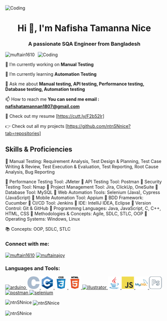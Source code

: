 <img align="center" alt="Coding"  width="1100" src="https://www.iscistech.in/image/software-testing-banner-iscistech-business-solution-india.jpg">

<h1 align="center">Hi 👋, I'm Nafisha Tamanna Nice</h1>
<h3 align="center">A passionate SQA Engineer from Bangladesh</h3>
<img align="right" alt="Coding" width="400" src="https://camo.githubusercontent.com/5ff9182d12e799168a3bb67b88df7388ae08ede3/68747470733a2f2f6d69726f2e6d656469756d2e636f6d2f6d61782f3837352f312a7164415731546a434e353768316c6275757a766368672e676966">




<p align="left"> <img src="https://komarev.com/ghpvc/?username=muftain1610&label=Profile%20views&color=0e75b6&style=flat" alt="muftain1610" /> </p>

🔭 I’m currently working on **Manual Testing**

🌱 I’m currently learning **Automation Testing**

💬 Ask me about **Manual testing, API testing, Performance testing, Database testing, Automation testing**

📫 How to reach me **You can send me email : nafishatamannan1807@gmail.com**

📄 Check out my resume [https://cutt.ly/F2b52Ir]

👉 Check out all my projects [https://github.com/ntnSNnice?tab=repositories]


<h2 align="left">Skills & Proficiencies</h2>
📘 Manual Testing: Requirement Analysis, Test Design & Planning, Test Case Writing & Review, Test Execution & Evaluation, Test Reporting, Root Cause Analysis, Bug Reporting

📗 Performance Testing Tool: JMeter
📗 API Testing Tool: Postman
📗 Security Testing Tool: Nmap
📗 Project Management Tool: Jira, ClickUp, OneSuite
📗 Database Tool: MySQL
📗 Web Automation Tools: Selenium (Java), Cypress (JavaScript)
📗 Mobile Automation Tool: Appium
📗 BDD Framework: Cucumber
📗 CI/CD Tool: Jenkins
📗 IDE: IntelliJ IDEA, Eclipse
📗 Version Control: Git & GitHub
📗 Programming Languages: Java, JavaScript, C, C++, HTML, CSS
📗 Methodologies & Concepts: Agile, SDLC, STLC, OOP
📗 Operating Systems: Windows, Linux

📚 Concepts: OOP, SDLC, STLC
<h3 align="left">Connect with me:</h3>
<p align="left">
<a href="https://linkedin.com/in/nafishatamannanice" target="blank"><img align="center" src="https://raw.githubusercontent.com/rahuldkjain/github-profile-readme-generator/master/src/images/icons/Social/linked-in-alt.svg" alt="muftain1610" height="30" width="40" /></a>
<a href="https://fb.com/nafishatamanna.nice" target="blank"><img align="center" src="https://raw.githubusercontent.com/rahuldkjain/github-profile-readme-generator/master/src/images/icons/Social/facebook.svg" alt="muftainajoy" height="30" width="40" /></a>
</p>

<h3 align="left">Languages and Tools:</h3>
<p align="left"> <a href="https://www.arduino.cc/" target="_blank" rel="noreferrer"> <img src="https://cdn.worldvectorlogo.com/logos/arduino-1.svg" alt="arduino" width="40" height="40"/> </a> <a href="https://www.cprogramming.com/" target="_blank" rel="noreferrer"> <img src="https://raw.githubusercontent.com/devicons/devicon/master/icons/c/c-original.svg" alt="c" width="40" height="40"/> </a> <a href="https://www.w3schools.com/cpp/" target="_blank" rel="noreferrer"> <img src="https://raw.githubusercontent.com/devicons/devicon/master/icons/cplusplus/cplusplus-original.svg" alt="cplusplus" width="40" height="40"/> </a> <a href="https://www.w3schools.com/css/" target="_blank" rel="noreferrer"> <img src="https://raw.githubusercontent.com/devicons/devicon/master/icons/css3/css3-original-wordmark.svg" alt="css3" width="40" height="40"/> </a> <a href="https://www.w3.org/html/" target="_blank" rel="noreferrer"> <img src="https://raw.githubusercontent.com/devicons/devicon/master/icons/html5/html5-original-wordmark.svg" alt="html5" width="40" height="40"/> </a> <a href="https://www.adobe.com/in/products/illustrator.html" target="_blank" rel="noreferrer"> <img src="https://www.vectorlogo.zone/logos/adobe_illustrator/adobe_illustrator-icon.svg" alt="illustrator" width="40" height="40"/> </a> <a href="https://www.java.com" target="_blank" rel="noreferrer"> <img src="https://raw.githubusercontent.com/devicons/devicon/master/icons/java/java-original.svg" alt="java" width="40" height="40"/> </a> <a href="https://developer.mozilla.org/en-US/docs/Web/JavaScript" target="_blank" rel="noreferrer"> <img src="https://raw.githubusercontent.com/devicons/devicon/master/icons/javascript/javascript-original.svg" alt="javascript" width="40" height="40"/> </a> <a href="https://www.mysql.com/" target="_blank" rel="noreferrer"> <img src="https://raw.githubusercontent.com/devicons/devicon/master/icons/mysql/mysql-original-wordmark.svg" alt="mysql" width="40" height="40"/> </a> <a href="https://www.photoshop.com/en" target="_blank" rel="noreferrer"> <img src="https://raw.githubusercontent.com/devicons/devicon/master/icons/photoshop/photoshop-line.svg" alt="photoshop" width="40" height="40"/> </a> <a href="https://postman.com" target="_blank" rel="noreferrer"> <img src="https://www.vectorlogo.zone/logos/getpostman/getpostman-icon.svg" alt="postman" width="40" height="40"/> </a> <a href="https://www.selenium.dev" target="_blank" rel="noreferrer"> <img src="https://raw.githubusercontent.com/detain/svg-logos/780f25886640cef088af994181646db2f6b1a3f8/svg/selenium-logo.svg" alt="selenium" width="40" height="40"/> </a> </p>

<p><img align="left" src="https://github-readme-stats.vercel.app/api/top-langs?username=ntnSNnice&show_icons=true&locale=en&layout=compact" alt="ntnSNnice" /></p>

<p>&nbsp;<img align="center" src="https://github-readme-stats.vercel.app/api?username=ntnSNnice&show_icons=true&locale=en" alt="ntnSNnice" /></p>

<p><img align="center" src="https://github-readme-streak-stats.herokuapp.com/?user=ntnSNnice&" alt="ntnSNnice" /></p>


